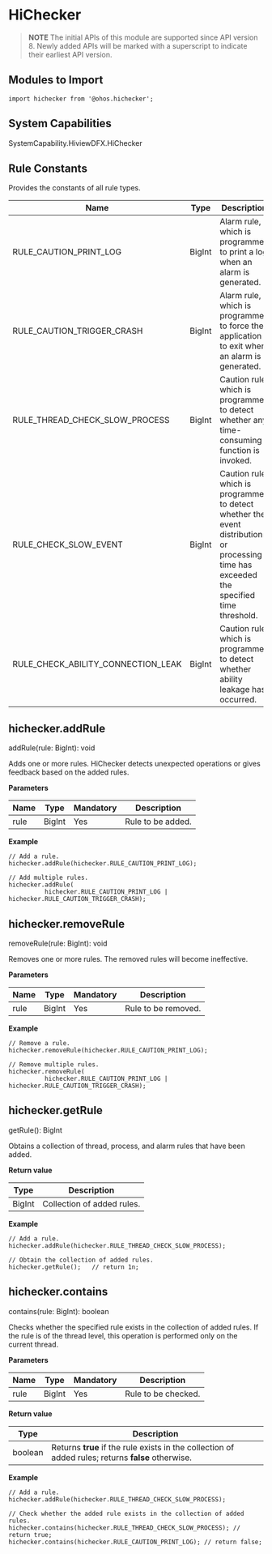 # HiChecker

> **NOTE**
> The initial APIs of this module are supported since API version 8. Newly added APIs will be marked with a superscript to indicate their earliest API version.


## Modules to Import

```
import hichecker from '@ohos.hichecker';
```


## System Capabilities

SystemCapability.HiviewDFX.HiChecker

## Rule Constants

Provides the constants of all rule types.

| Name| Type| Description|
| ---------------------------------- | -------- | ------------------------------------------------------ |
| RULE_CAUTION_PRINT_LOG             | BigInt   | Alarm rule, which is programmed to print a log when an alarm is generated.|
| RULE_CAUTION_TRIGGER_CRASH         | BigInt   | Alarm rule, which is programmed to force the application to exit when an alarm is generated.|
| RULE_THREAD_CHECK_SLOW_PROCESS     | BigInt   | Caution rule, which is programmed to detect whether any time-consuming function is invoked.|
| RULE_CHECK_SLOW_EVENT              | BigInt   | Caution rule, which is programmed to detect whether the event distribution or processing time has exceeded the specified time threshold.|
| RULE_CHECK_ABILITY_CONNECTION_LEAK | BigInt   | Caution rule, which is programmed to detect whether ability leakage has occurred.|


## hichecker.addRule

addRule(rule: BigInt): void

Adds one or more rules. HiChecker detects unexpected operations or gives feedback based on the added rules.

**Parameters**

| Name| Type| Mandatory| Description|
| ------ | ------ | ---- | ---------------- |
| rule   | BigInt | Yes| Rule to be added.|

**Example**

```
// Add a rule.
hichecker.addRule(hichecker.RULE_CAUTION_PRINT_LOG);

// Add multiple rules.
hichecker.addRule(
          hichecker.RULE_CAUTION_PRINT_LOG | hichecker.RULE_CAUTION_TRIGGER_CRASH);
```

## hichecker.removeRule

removeRule(rule: BigInt): void

Removes one or more rules. The removed rules will become ineffective.

**Parameters**

| Name| Type| Mandatory| Description|
| ------ | ------ | ---- | ---------------- |
| rule   | BigInt | Yes| Rule to be removed.|

**Example**

```
// Remove a rule.
hichecker.removeRule(hichecker.RULE_CAUTION_PRINT_LOG);

// Remove multiple rules.
hichecker.removeRule(
          hichecker.RULE_CAUTION_PRINT_LOG | hichecker.RULE_CAUTION_TRIGGER_CRASH);
```

## hichecker.getRule

getRule(): BigInt 

Obtains a collection of thread, process, and alarm rules that have been added.

**Return value**

| Type| Description|
| ------ | ---------------------- |
| BigInt | Collection of added rules.|

**Example**

```
// Add a rule.
hichecker.addRule(hichecker.RULE_THREAD_CHECK_SLOW_PROCESS);

// Obtain the collection of added rules.
hichecker.getRule();   // return 1n;
```

## hichecker.contains

contains(rule: BigInt): boolean

Checks whether the specified rule exists in the collection of added rules. If the rule is of the thread level, this operation is performed only on the current thread.

**Parameters**

| Name| Type| Mandatory| Description|
| ------ | ------ | ---- | ---------------- |
| rule   | BigInt | Yes| Rule to be checked.|

**Return value**

| Type| Description|
| ------- | ---------------------------------------------------------- |
| boolean | Returns **true** if the rule exists in the collection of added rules; returns **false** otherwise.|

**Example**

```
// Add a rule.
hichecker.addRule(hichecker.RULE_THREAD_CHECK_SLOW_PROCESS);

// Check whether the added rule exists in the collection of added rules.
hichecker.contains(hichecker.RULE_THREAD_CHECK_SLOW_PROCESS); // return true;
hichecker.contains(hichecker.RULE_CAUTION_PRINT_LOG); // return false;
```
